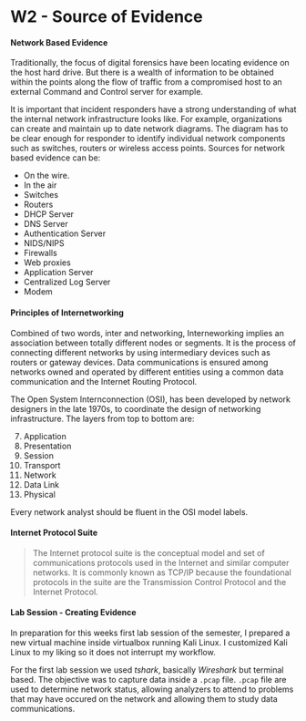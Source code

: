 # W2 - Source of Evidence

#### Network Based Evidence

Traditionally, the focus of digital forensics have been locating evidence on the host hard drive. But there is a wealth of information to be obtained within the points along the flow of traffic from a compromised host to an external Command and Control server for example.

It is important that incident responders have a strong understanding of what the internal network infrastructure looks like. For example, organizations can create and maintain up to date network diagrams. The diagram has to be clear enough for responder to identify individual network components such as switches, routers or wireless access points. Sources for network based evidence can be:

- On the wire.
- In the air
- Switches
- Routers
- DHCP Server
- DNS Server
- Authentication Server
- NIDS/NIPS
- Firewalls
- Web proxies
- Application Server
- Centralized Log Server
- Modem

#### Principles of Internetworking

Combined of two words, inter and networking, Interneworking implies an association between totally different nodes or segments. It is the process of connecting different networks by using intermediary devices such as routers or gateway devices. Data communications is ensured among networks owned and operated by different entities using a common data communication and the Internet Routing Protocol.

The Open System Internconnection (OSI), has been developed by network designers in the late 1970s, to coordinate the design of networking infrastructure. The layers from top to bottom are:

7. Application
6. Presentation
5. Session
4. Transport
3. Network
2. Data Link
1. Physical

Every network analyst should be fluent in the OSI model labels. 

#### Internet Protocol Suite

> The Internet protocol suite is the conceptual model and set of communications protocols used in the Internet and similar computer networks. It is commonly known as TCP/IP because the foundational protocols in the suite are the Transmission Control Protocol and the Internet Protocol.

#### Lab Session - Creating Evidence

In preparation for this weeks first lab session of the semester, I prepared a new virtual machine inside virtualbox running Kali Linux. I customized Kali Linux to my liking so it does not interrupt my workflow.

For the first lab session we used *tshark*, basically *Wireshark* but terminal based. The objective was to capture data inside a `.pcap` file. `.pcap` file are used to determine network status, allowing analyzers to attend to problems that may have occured on the network and allowing them to study data communications.
